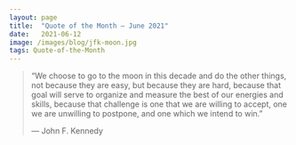 ```yaml
---
layout:	page
title:	"Quote of the Month — June 2021"
date:	2021-06-12
image: /images/blog/jfk-moon.jpg
tags: Quote-of-the-Month
---
```


  
> “We choose to go to the moon in this decade and do the other things, not because they are easy, but because they are hard, because that goal will serve to organize and measure the best of our energies and skills, because that challenge is one that we are willing to accept, one we are unwilling to postpone, and one which we intend to win.”
> 
> — John F. Kennedy
